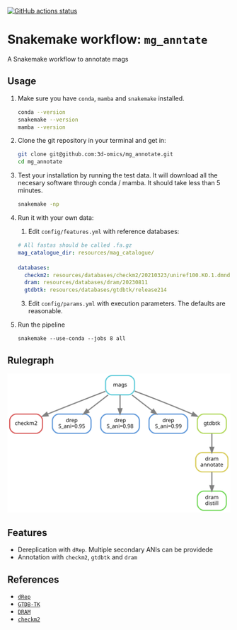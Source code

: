 [![GitHub actions status](https://github.com/3d-omics/mg_annotate/workflows/Tests/badge.svg)](https://github.com/3d-omics/mg_annotate/actions)


# Snakemake workflow: `mg_anntate`

A Snakemake workflow to annotate mags

## Usage
1. Make sure you have `conda`, `mamba` and `snakemake` installed.
    ```bash
    conda --version
    snakemake --version
    mamba --version
    ```

2. Clone the git repository in your terminal and get in:
    ```bash
    git clone git@github.com:3d-omics/mg_annotate.git
    cd mg_annotate
    ```

3. Test your installation by running the test data. It will download all the necesary software through conda / mamba. It should take less than 5 minutes.
    ```bash
    snakemake -np
    ```

4. Run it with your own data:

    1. Edit `config/features.yml` with reference databases:

    ```yaml
    # All fastas should be called .fa.gz
    mag_catalogue_dir: resources/mag_catalogue/

    databases:
      checkm2: resources/databases/checkm2/20210323/uniref100.KO.1.dmnd
      dram: resources/databases/dram/20230811
      gtdbtk: resources/databases/gtdbtk/release214
    ```

    3. Edit `config/params.yml` with execution parameters. The defaults are reasonable.



5. Run the pipeline
     ```
     snakemake --use-conda --jobs 8 all
     ```


## Rulegraph

![rulegraph_simple](rulegraph.svg)


## Features
- Dereplication with `dRep`. Multiple secondary ANIs can be providede
- Annotation with `checkm2`, `gtdbtk` and `dram`


## References

- [`dRep`](https://github.com/MrOlm/drep)
- [`GTDB-TK`](https://github.com/Ecogenomics/GTDBTk)
- [`DRAM`](https://github.com/WrightonLabCSU/DRAM)
- [`checkm2`](https://github.com/chklovski/CheckM2)
